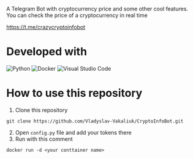 A Telegram Bot with cryptocurrency price and some other cool features.
You can check the price of a cryptocurrency in real time

https://t.me/crazycryptoinfobot

# Developed with
![Python](https://img.shields.io/badge/python-3670A0?style=for-the-badge&logo=python&logoColor=ffdd54)
![Docker](https://img.shields.io/badge/docker-%230db7ed.svg?style=for-the-badge&logo=docker&logoColor=white)
![Visual Studio Code](https://img.shields.io/badge/Visual%20Studio%20Code-0078d7.svg?style=for-the-badge&logo=visual-studio-code&logoColor=white)


# How to use this repository
1. Clone this repository
```
git clone https://github.com/Vladyslav-Vakaliuk/CryptoInfoBot.git
```
2. Open `config.py` file and add your tokens there 
3. Run with this comment
```
docker run -d <your conttainer name>
```



